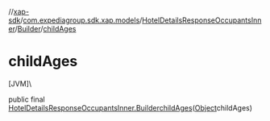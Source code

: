 //[xap-sdk](../../../../index.md)/[com.expediagroup.sdk.xap.models](../../index.md)/[HotelDetailsResponseOccupantsInner](../index.md)/[Builder](index.md)/[childAges](child-ages.md)

# childAges

[JVM]\

public final [HotelDetailsResponseOccupantsInner.Builder](index.md)[childAges](child-ages.md)([Object](https://docs.oracle.com/javase/8/docs/api/java/lang/Object.html)childAges)
